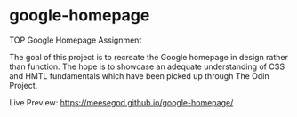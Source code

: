 # google-homepage
TOP Google Homepage Assignment

The goal of this project is to recreate the Google homepage in design rather than function. The hope is to showcase an adequate understanding of CSS and HMTL fundamentals which have been picked up through The Odin Project. 

Live Preview: https://meesegod.github.io/google-homepage/
